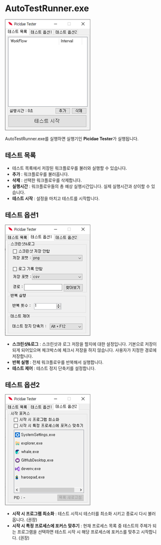 # AutoTestRunner.exe

![](.gitbook/assets/image%20%281%29.png)

AutoTestRunner.exe를 실행하면 실행기인 **Picidae Tester**가 실행됩니다.

## 테스트 목록

* 테스트 목록에서 저장된 워크플로우를 불러와 실행할 수 있습니다.
* **추가** : 워크플로우를 불러옵니다.
* **삭제** : 선택한 워크플로우를 삭제합니다.
* **실행시간** : 워크플로우들의 총 예상 실행시간입니다. 실제 실행시간과 상이할 수 있습니다.
* **테스트 시작** : 설정을 마치고 테스트를 시작합니다.

## 테스트 옵션1

![](.gitbook/assets/image%20%288%29.png)

* **스크린샷&로그** : 스크린샷과 로그 저장을 할지에 대한 설정입니다. 기본으로 저장이 되게 되어있으며 체크박스에 체크시 저장을 하지 않습니다. 사용자가 지정한 경로에 저장합니다.
* **반복 실행** : 전체 워크플로우를 반복해서 실행합니다.
* **테스트 제어** : 테스트 정지 단축키를 설정합니다.

## 테스트 옵션2

![](.gitbook/assets/image%20%285%29.png)

* **시작 시 프로그램 최소화** : 테스트 시작시 테스터를 최소화 시키고 종료시 다시 불러옵니다. \(권장\)
* **시작 시 특정 프로세스에 포커스 맞추기** : 현재 프로세스 목록 중 테스트의 주체가 되는 프로그램을 선택하면 테스트 시작 시 해당 프로세스에 포커스를 맞추고 시작합니다. \(권장\)

